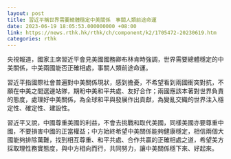 ```yaml
---
layout: post
title: 習近平稱世界需要總體穩定中美關係　事關人類前途命運
date: 2023-06-19 18:05:53.000000000 +08:00
link: https://news.rthk.hk/rthk/ch/component/k2/1705472-20230619.htm
categories: rthk
---
```


央視報道，國家主席習近平會見美國國務卿布林肯時強調，世界需要總體穩定的中美關係，中美兩國能否正確相處，事關人類前途命運。

習近平指國際社會普遍對中美關係現狀，感到擔憂，不希望看到兩國衝突對抗，不願在中美之間選邊站隊，期盼中美和平共處、友好合作；兩國應該本著對世界負責的態度，處理好中美關係，為全球和平與發展作出貢獻，為變亂交織的世界注入穩定性、確定性、建設性。

習近平又說，中國尊重美國的利益，不會去挑戰和取代美國，同樣美國亦要尊重中國，不要損害中國的正當權益；中方始終希望中美關係能夠健康穩定，相信兩個大國能夠排除萬難，找到相互尊重、和平共處、合作共贏的正確相處之道，希望美方採取理性務實態度，與中方相向而行，共同努力，讓中美關係穩下來、好起來。

